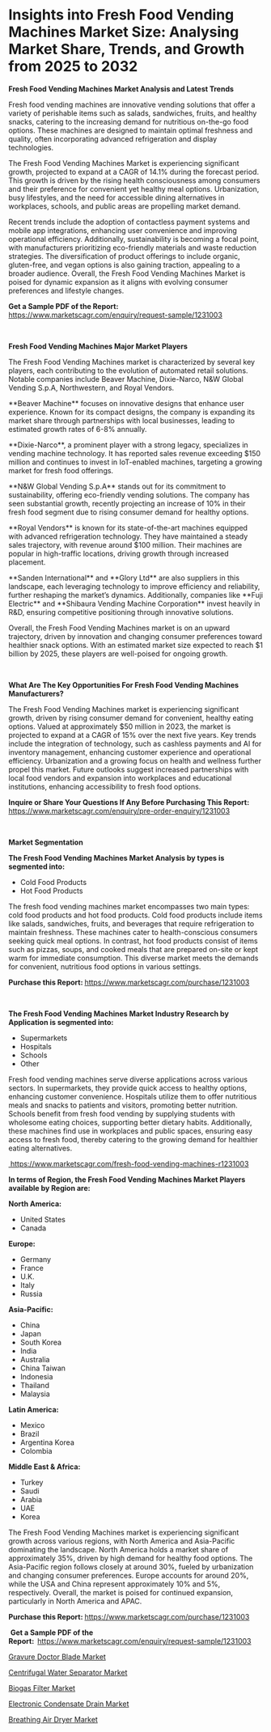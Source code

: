 <p><h1>Insights into Fresh Food Vending Machines Market Size: Analysing Market Share, Trends, and Growth from 2025 to 2032</h1></p><p><strong>Fresh Food Vending Machines Market Analysis and Latest Trends</strong></p>
<p><p>Fresh food vending machines are innovative vending solutions that offer a variety of perishable items such as salads, sandwiches, fruits, and healthy snacks, catering to the increasing demand for nutritious on-the-go food options. These machines are designed to maintain optimal freshness and quality, often incorporating advanced refrigeration and display technologies.</p><p>The Fresh Food Vending Machines Market is experiencing significant growth, projected to expand at a CAGR of 14.1% during the forecast period. This growth is driven by the rising health consciousness among consumers and their preference for convenient yet healthy meal options. Urbanization, busy lifestyles, and the need for accessible dining alternatives in workplaces, schools, and public areas are propelling market demand.</p><p>Recent trends include the adoption of contactless payment systems and mobile app integrations, enhancing user convenience and improving operational efficiency. Additionally, sustainability is becoming a focal point, with manufacturers prioritizing eco-friendly materials and waste reduction strategies. The diversification of product offerings to include organic, gluten-free, and vegan options is also gaining traction, appealing to a broader audience. Overall, the Fresh Food Vending Machines Market is poised for dynamic expansion as it aligns with evolving consumer preferences and lifestyle changes.</p></p>
<p><strong>Get a Sample PDF of the Report:&nbsp;</strong> <a href="https://www.marketscagr.com/enquiry/request-sample/1231003?utm_campaign=1905&utm_medium=2&utm_source=Github&utm_content=ia&utm_term=11042025&utm_id=fresh-food-vending-machines">https://www.marketscagr.com/enquiry/request-sample/1231003</a></p>
<p>&nbsp;</p>
<p><strong>Fresh Food Vending Machines Major Market Players</strong></p>
<p><p>The Fresh Food Vending Machines market is characterized by several key players, each contributing to the evolution of automated retail solutions. Notable companies include Beaver Machine, Dixie-Narco, N&W Global Vending S.p.A, Northwestern, and Royal Vendors.</p><p>**Beaver Machine** focuses on innovative designs that enhance user experience. Known for its compact designs, the company is expanding its market share through partnerships with local businesses, leading to estimated growth rates of 6-8% annually.</p><p>**Dixie-Narco**, a prominent player with a strong legacy, specializes in vending machine technology. It has reported sales revenue exceeding $150 million and continues to invest in IoT-enabled machines, targeting a growing market for fresh food offerings.</p><p>**N&W Global Vending S.p.A** stands out for its commitment to sustainability, offering eco-friendly vending solutions. The company has seen substantial growth, recently projecting an increase of 10% in their fresh food segment due to rising consumer demand for healthy options.</p><p>**Royal Vendors** is known for its state-of-the-art machines equipped with advanced refrigeration technology. They have maintained a steady sales trajectory, with revenue around $100 million. Their machines are popular in high-traffic locations, driving growth through increased placement.</p><p>**Sanden International** and **Glory Ltd** are also suppliers in this landscape, each leveraging technology to improve efficiency and reliability, further reshaping the market’s dynamics. Additionally, companies like **Fuji Electric** and **Shibaura Vending Machine Corporation** invest heavily in R&D, ensuring competitive positioning through innovative solutions.</p><p>Overall, the Fresh Food Vending Machines market is on an upward trajectory, driven by innovation and changing consumer preferences toward healthier snack options. With an estimated market size expected to reach $1 billion by 2025, these players are well-poised for ongoing growth.</p></p>
<p>&nbsp;</p>
<p><strong>What Are The Key Opportunities For Fresh Food Vending Machines Manufacturers?</strong></p>
<p><p>The Fresh Food Vending Machines market is experiencing significant growth, driven by rising consumer demand for convenient, healthy eating options. Valued at approximately $50 million in 2023, the market is projected to expand at a CAGR of 15% over the next five years. Key trends include the integration of technology, such as cashless payments and AI for inventory management, enhancing customer experience and operational efficiency. Urbanization and a growing focus on health and wellness further propel this market. Future outlooks suggest increased partnerships with local food vendors and expansion into workplaces and educational institutions, enhancing accessibility to fresh food options.</p></p>
<p><strong>Inquire or Share Your Questions If Any Before Purchasing This Report:</strong> <a href="https://www.marketscagr.com/enquiry/pre-order-enquiry/1231003?utm_campaign=1905&utm_medium=2&utm_source=Github&utm_content=ia&utm_term=11042025&utm_id=fresh-food-vending-machines">https://www.marketscagr.com/enquiry/pre-order-enquiry/1231003</a></p>
<p>&nbsp;</p>
<p><strong>Market Segmentation</strong></p>
<p><strong>The Fresh Food Vending Machines Market Analysis by types is segmented into:</strong></p>
<p><ul><li>Cold Food Products</li><li>Hot Food Products</li></ul></p>
<p><p>The fresh food vending machines market encompasses two main types: cold food products and hot food products. Cold food products include items like salads, sandwiches, fruits, and beverages that require refrigeration to maintain freshness. These machines cater to health-conscious consumers seeking quick meal options. In contrast, hot food products consist of items such as pizzas, soups, and cooked meals that are prepared on-site or kept warm for immediate consumption. This diverse market meets the demands for convenient, nutritious food options in various settings.</p></p>
<p><strong>Purchase this Report:&nbsp;</strong><a href="https://www.marketscagr.com/purchase/1231003?utm_campaign=1905&utm_medium=2&utm_source=Github&utm_content=ia&utm_term=11042025&utm_id=fresh-food-vending-machines">https://www.marketscagr.com/purchase/1231003</a></p>
<p>&nbsp;</p>
<p><strong>The Fresh Food Vending Machines Market Industry Research by Application is segmented into:</strong></p>
<p><ul><li>Supermarkets</li><li>Hospitals</li><li>Schools</li><li>Other</li></ul></p>
<p><p>Fresh food vending machines serve diverse applications across various sectors. In supermarkets, they provide quick access to healthy options, enhancing customer convenience. Hospitals utilize them to offer nutritious meals and snacks to patients and visitors, promoting better nutrition. Schools benefit from fresh food vending by supplying students with wholesome eating choices, supporting better dietary habits. Additionally, these machines find use in workplaces and public spaces, ensuring easy access to fresh food, thereby catering to the growing demand for healthier eating alternatives.</p></p>
<p><a href="https://www.marketscagr.com/fresh-food-vending-machines-r1231003?utm_campaign=1905&utm_medium=2&utm_source=Github&utm_content=ia&utm_term=11042025&utm_id=fresh-food-vending-machines">&nbsp;https://www.marketscagr.com/fresh-food-vending-machines-r1231003</a></p>
<p><strong>In terms of Region, the Fresh Food Vending Machines Market Players available by Region are:</strong></p>
<p>
    <p> <strong> North America: </strong>
        <ul>
            <li>United States</li>
            <li>Canada</li>
        </ul>
        </p> 
    <p> <strong> Europe: </strong>
        <ul>
            <li>Germany</li>
            <li>France</li>
            <li>U.K.</li>
            <li>Italy</li>
            <li>Russia</li>
        </ul>
        </p> 
    <p> <strong> Asia-Pacific: </strong>
        <ul>
            <li>China</li>
            <li>Japan</li>
            <li>South Korea</li>
            <li>India</li>
            <li>Australia</li>
            <li>China Taiwan</li>
            <li>Indonesia</li>
            <li>Thailand</li>
            <li>Malaysia</li>
        </ul>
        </p> 
    <p> <strong> Latin America: </strong>
        <ul>
            <li>Mexico</li>
            <li>Brazil</li>
            <li>Argentina Korea</li>
            <li>Colombia</li>
        </ul>
        </p> 
    <p> <strong> Middle East & Africa: </strong>
        <ul>
            <li>Turkey</li>
            <li>Saudi</li>
            <li>Arabia</li>
            <li>UAE</li>
            <li>Korea</li>
        </ul>
    </p>
    </p>
<p><p>The Fresh Food Vending Machines market is experiencing significant growth across various regions, with North America and Asia-Pacific dominating the landscape. North America holds a market share of approximately 35%, driven by high demand for healthy food options. The Asia-Pacific region follows closely at around 30%, fueled by urbanization and changing consumer preferences. Europe accounts for around 20%, while the USA and China represent approximately 10% and 5%, respectively. Overall, the market is poised for continued expansion, particularly in North America and APAC.</p></p>
<p><strong>Purchase this Report: </strong><a href="https://www.marketscagr.com/purchase/1231003?utm_campaign=1905&utm_medium=2&utm_source=Github&utm_content=ia&utm_term=11042025&utm_id=fresh-food-vending-machines">https://www.marketscagr.com/purchase/1231003</a></p>
<p>&nbsp;<strong>Get a Sample PDF of the Report:&nbsp;&nbsp;</strong><a href="https://www.marketscagr.com/enquiry/request-sample/1231003?utm_campaign=1905&utm_medium=2&utm_source=Github&utm_content=ia&utm_term=11042025&utm_id=fresh-food-vending-machines">https://www.marketscagr.com/enquiry/request-sample/1231003</a></p>
<p><strong></strong></p>
<p><p><a href="https://github.com/marfosamiko7/Market-Research-Report-List-1/blob/main/gravure-doctor-blade-market.md?utm_campaign=1905&utm_medium=2&utm_source=Github&utm_content=ia&utm_term=11042025&utm_id=fresh-food-vending-machines">Gravure Doctor Blade Market</a></p><p><a href="https://github.com/agemakisel4b/Market-Research-Report-List-1/blob/main/centrifugal-water-separator-market.md?utm_campaign=1905&utm_medium=2&utm_source=Github&utm_content=ia&utm_term=11042025&utm_id=fresh-food-vending-machines">Centrifugal Water Separator Market</a></p><p><a href="https://github.com/piskofraisel/Market-Research-Report-List-1/blob/main/biogas-filter-market.md?utm_campaign=1905&utm_medium=2&utm_source=Github&utm_content=ia&utm_term=11042025&utm_id=fresh-food-vending-machines">Biogas Filter Market</a></p><p><a href="https://github.com/grimssummouc/Market-Research-Report-List-1/blob/main/electronic-condensate-drain-market.md?utm_campaign=1905&utm_medium=2&utm_source=Github&utm_content=ia&utm_term=11042025&utm_id=fresh-food-vending-machines">Electronic Condensate Drain Market</a></p><p><a href="https://github.com/bawksmaedamu/Market-Research-Report-List-1/blob/main/breathing-air-dryer-market.md?utm_campaign=1905&utm_medium=2&utm_source=Github&utm_content=ia&utm_term=11042025&utm_id=fresh-food-vending-machines">Breathing Air Dryer Market</a></p></p>